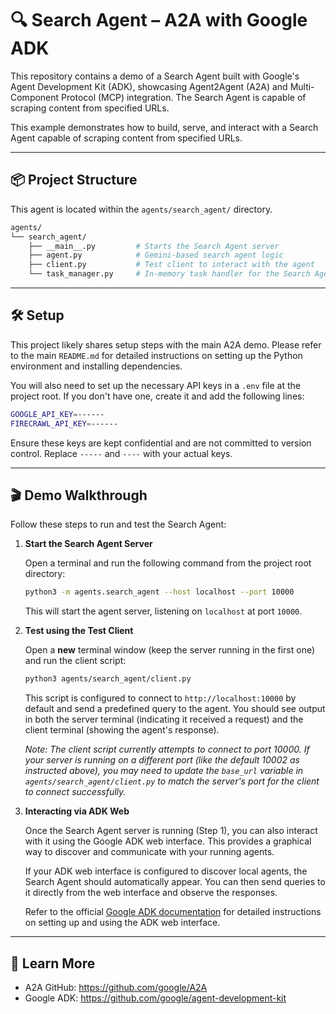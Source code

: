 # 🔍 Search Agent – A2A with Google ADK

This repository contains a demo of a Search Agent built with Google's Agent Development Kit (ADK), showcasing Agent2Agent (A2A) and Multi-Component Protocol (MCP) integration. The Search Agent is capable of scraping content from specified URLs.

This example demonstrates how to build, serve, and interact with a Search Agent capable of scraping content from specified URLs.

---

## 📦 Project Structure

This agent is located within the `agents/search_agent/` directory.

```bash
agents/
└── search_agent/
    ├── __main__.py         # Starts the Search Agent server
    ├── agent.py            # Gemini-based search agent logic
    ├── client.py           # Test client to interact with the agent
    └── task_manager.py     # In-memory task handler for the Search Agent
```

---

## 🛠️ Setup

This project likely shares setup steps with the main A2A demo. Please refer to the main `README.md` for detailed instructions on setting up the Python environment and installing dependencies.

You will also need to set up the necessary API keys in a `.env` file at the project root. If you don't have one, create it and add the following lines:

```bash
GOOGLE_API_KEY=------
FIRECRAWL_API_KEY=------
```

Ensure these keys are kept confidential and are not committed to version control. Replace `-----` and `----` with your actual keys.

---

## 🎬 Demo Walkthrough

Follow these steps to run and test the Search Agent:

1.  **Start the Search Agent Server**

    Open a terminal and run the following command from the project root directory:

    ```bash
    python3 -m agents.search_agent --host localhost --port 10000
    ```

    This will start the agent server, listening on `localhost` at port `10000`.

2.  **Test using the Test Client**

    Open a **new** terminal window (keep the server running in the first one) and run the client script:

    ```bash
    python3 agents/search_agent/client.py
    ```

    This script is configured to connect to `http://localhost:10000` by default and send a predefined query to the agent. You should see output in both the server terminal (indicating it received a request) and the client terminal (showing the agent's response).

    *Note: The client script currently attempts to connect to port 10000. If your server is running on a different port (like the default 10002 as instructed above), you may need to update the `base_url` variable in `agents/search_agent/client.py` to match the server's port for the client to connect successfully.*

3.  **Interacting via ADK Web**

    Once the Search Agent server is running (Step 1), you can also interact with it using the Google ADK web interface. This provides a graphical way to discover and communicate with your running agents.

    If your ADK web interface is configured to discover local agents, the Search Agent should automatically appear. You can then send queries to it directly from the web interface and observe the responses.

    Refer to the official [Google ADK documentation](https://github.com/google/agent-development-kit) for detailed instructions on setting up and using the ADK web interface.

---

## 📖 Learn More

-   A2A GitHub: https://github.com/google/A2A
-   Google ADK: https://github.com/google/agent-development-kit